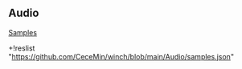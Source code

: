 ## Audio
[Samples](samples.json)

+!reslist "https://github.com/CeceMin/winch/blob/main/Audio/samples.json"
